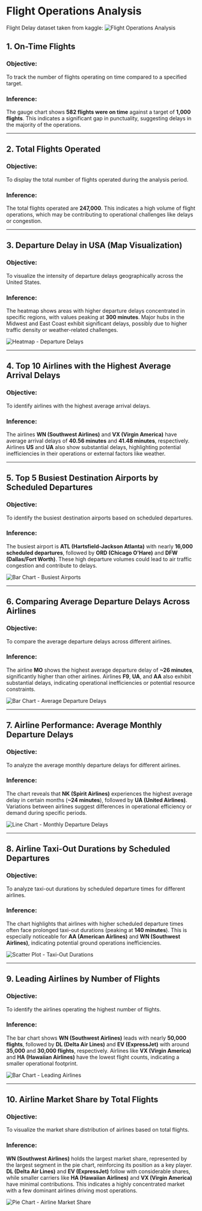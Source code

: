 # Flight Operations Analysis

Flight Delay dataset taken from kaggle: ![Flight Operations Analysis](https://www.kaggle.com/datasets/usdot/flight-delays?ref=hackernoon.com)

## 1. On-Time Flights
### Objective:
To track the number of flights operating on time compared to a specified target.

### Inference:
The gauge chart shows **582 flights were on time** against a target of **1,000 flights**. This indicates a significant gap in punctuality, suggesting delays in the majority of the operations.


---

## 2. Total Flights Operated
### Objective:
To display the total number of flights operated during the analysis period.

### Inference:
The total flights operated are **247,000**. This indicates a high volume of flight operations, which may be contributing to operational challenges like delays or congestion.


---

## 3. Departure Delay in USA (Map Visualization)
### Objective:
To visualize the intensity of departure delays geographically across the United States.

### Inference:
The heatmap shows areas with higher departure delays concentrated in specific regions, with values peaking at **300 minutes**. Major hubs in the Midwest and East Coast exhibit significant delays, possibly due to higher traffic density or weather-related challenges.

![Heatmap - Departure Delays](https://drive.google.com/uc?id=1kfwPhQblam9ThL7NmcAYS-ZRnrA0qEci)

---

## 4. Top 10 Airlines with the Highest Average Arrival Delays
### Objective:
To identify airlines with the highest average arrival delays.

### Inference:
The airlines **WN (Southwest Airlines)** and **VX (Virgin America)** have average arrival delays of **40.56 minutes** and **41.48 minutes**, respectively. Airlines **US** and **UA** also show substantial delays, highlighting potential inefficiencies in their operations or external factors like weather.


---

## 5. Top 5 Busiest Destination Airports by Scheduled Departures
### Objective:
To identify the busiest destination airports based on scheduled departures.

### Inference:
The busiest airport is **ATL (Hartsfield-Jackson Atlanta)** with nearly **16,000 scheduled departures**, followed by **ORD (Chicago O'Hare)** and **DFW (Dallas/Fort Worth)**. These high departure volumes could lead to air traffic congestion and contribute to delays.

![Bar Chart - Busiest Airports](https://via.placeholder.com/800x400?text=Bar+Chart+Placeholder)

---

## 6. Comparing Average Departure Delays Across Airlines
### Objective:
To compare the average departure delays across different airlines.

### Inference:
The airline **MO** shows the highest average departure delay of **~26 minutes**, significantly higher than other airlines. Airlines **F9**, **UA**, and **AA** also exhibit substantial delays, indicating operational inefficiencies or potential resource constraints.

![Bar Chart - Average Departure Delays](https://drive.google.com/uc?id=1VnIYAubaBxv8cth_xqVyq4CIz30R51Yg)

---

## 7. Airline Performance: Average Monthly Departure Delays
### Objective:
To analyze the average monthly departure delays for different airlines.

### Inference:
The chart reveals that **NK (Spirit Airlines)** experiences the highest average delay in certain months (**~24 minutes**), followed by **UA (United Airlines)**. Variations between airlines suggest differences in operational efficiency or demand during specific periods.

![Line Chart - Monthly Departure Delays](https://via.placeholder.com/800x400?text=Line+Chart+Placeholder)

---

## 8. Airline Taxi-Out Durations by Scheduled Departures
### Objective:
To analyze taxi-out durations by scheduled departure times for different airlines.

### Inference:
The chart highlights that airlines with higher scheduled departure times often face prolonged taxi-out durations (peaking at **140 minutes**). This is especially noticeable for **AA (American Airlines)** and **WN (Southwest Airlines)**, indicating potential ground operations inefficiencies.

![Scatter Plot - Taxi-Out Durations](https://drive.google.com/uc?id=13q9SEj81Bn-to2_W40PAdrTbS3pSq7Iy)

---

## 9. Leading Airlines by Number of Flights
### Objective:
To identify the airlines operating the highest number of flights.

### Inference:
The bar chart shows **WN (Southwest Airlines)** leads with nearly **50,000 flights**, followed by **DL (Delta Air Lines)** and **EV (ExpressJet)** with around **35,000** and **30,000 flights**, respectively. Airlines like **VX (Virgin America)** and **HA (Hawaiian Airlines)** have the lowest flight counts, indicating a smaller operational footprint.

![Bar Chart - Leading Airlines](https://drive.google.com/uc?id=1rxeSRpWyfnLFSUXkdbv-_UKWhqmeUGtl)

---

## 10. Airline Market Share by Total Flights
### Objective:
To visualize the market share distribution of airlines based on total flights.

### Inference:
**WN (Southwest Airlines)** holds the largest market share, represented by the largest segment in the pie chart, reinforcing its position as a key player. **DL (Delta Air Lines)** and **EV (ExpressJet)** follow with considerable shares, while smaller carriers like **HA (Hawaiian Airlines)** and **VX (Virgin America)** have minimal contributions. This indicates a highly concentrated market with a few dominant airlines driving most operations.

![Pie Chart - Airline Market Share](https://drive.google.com/uc?id=1_LRoCbkv74APese8HPXFni8L1vY39N7n)


